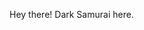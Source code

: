 Hey there! Dark Samurai here.

<script async src="https://telegram.org/js/telegram-widget.js?15" data-telegram-share-url="https://t.me/DarkSamuraiBot" data-size="large" data-text="notext"></script>
